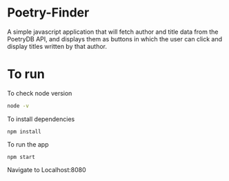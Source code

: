 # Poetry-Finder

A simple javascript application that will fetch author and title data from the PoetryDB API, and displays them as buttons in which the user can click and display titles written by that author.

# To run
To check node version
```bash
node -v
```
To install dependencies
```
npm install
```
To run the app
```
npm start 
```
Navigate to Localhost:8080
